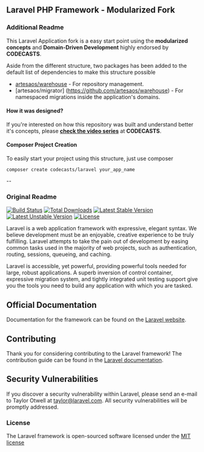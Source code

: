 ## Laravel PHP Framework - Modularized Fork

### Additional Readme
This Laravel Application fork is a easy start point using the **modularized concepts** and **Domain-Driven Development** highly endorsed by **CODECASTS**.

Aside from the different structure, two packages has been added to the default list of dependencies to make this structure possible

- [artesaos/warehouse](https://github.com/artesaos/warehouse) - For repository management.
- [artesaos/migrator] (https://github.com/artesaos/warehouse) - For namespaced migrations inside the application's domains.

#### How it was designed?
If you're interested on how this repository was built and understand better it's concepts, please **[check the video series](https://codecasts.com.br/lesson/modularizando-laravel-01-criando-nosso-core)** at **CODECASTS**.


#### Composer Project Creation
To easily start your project using this structure, just use composer

```
composer create codecasts/laravel your_app_name
```

--

### Original Readme


[![Build Status](https://travis-ci.org/laravel/framework.svg)](https://travis-ci.org/laravel/framework)
[![Total Downloads](https://poser.pugx.org/laravel/framework/d/total.svg)](https://packagist.org/packages/laravel/framework)
[![Latest Stable Version](https://poser.pugx.org/laravel/framework/v/stable.svg)](https://packagist.org/packages/laravel/framework)
[![Latest Unstable Version](https://poser.pugx.org/laravel/framework/v/unstable.svg)](https://packagist.org/packages/laravel/framework)
[![License](https://poser.pugx.org/laravel/framework/license.svg)](https://packagist.org/packages/laravel/framework)



Laravel is a web application framework with expressive, elegant syntax. We believe development must be an enjoyable, creative experience to be truly fulfilling. Laravel attempts to take the pain out of development by easing common tasks used in the majority of web projects, such as authentication, routing, sessions, queueing, and caching.

Laravel is accessible, yet powerful, providing powerful tools needed for large, robust applications. A superb inversion of control container, expressive migration system, and tightly integrated unit testing support give you the tools you need to build any application with which you are tasked.

## Official Documentation

Documentation for the framework can be found on the [Laravel website](http://laravel.com/docs).

## Contributing

Thank you for considering contributing to the Laravel framework! The contribution guide can be found in the [Laravel documentation](http://laravel.com/docs/contributions).

## Security Vulnerabilities

If you discover a security vulnerability within Laravel, please send an e-mail to Taylor Otwell at taylor@laravel.com. All security vulnerabilities will be promptly addressed.

### License

The Laravel framework is open-sourced software licensed under the [MIT license](http://opensource.org/licenses/MIT)
